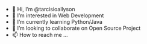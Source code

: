 - 👋 Hi, I’m @tarcisioallyson
- 👀 I’m interested in Web Development
- 🌱 I’m currently learning Python/Java
- 💞️ I’m looking to collaborate on Open Source Project
- 📫 How to reach me ...

<!---
tarcisioallyson/tarcisioallyson is a ✨ special ✨ repository because its `README.md` (this file) appears on your GitHub profile.
You can click the Preview link to take a look at your changes.
--->
